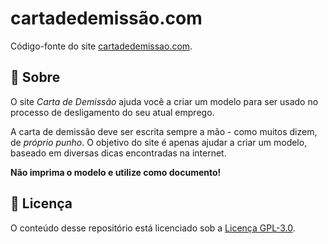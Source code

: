 # cartadedemissão.com
Código-fonte do site [cartadedemissao.com](https://cartadedemissao.com/).


## :scroll: Sobre
O site _Carta de Demissão_ ajuda você a criar um modelo para ser usado no processo de desligamento do seu atual emprego.

A carta de demissão deve ser escrita sempre a mão - como muitos dizem, de _próprio punho_. O objetivo do site é apenas ajudar a criar um modelo, baseado em diversas dicas encontradas na internet.

**Não imprima o modelo e utilize como documento!**


## :closed_lock_with_key: Licença
O conteúdo desse repositório está licenciado sob a [Licença GPL-3.0]().
